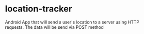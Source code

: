 location-tracker
================

Android App that will send a user's location to a server using HTTP requests. The data will be send via POST method
